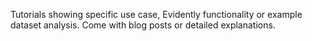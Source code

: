 Tutorials showing specific use case, Evidently functionality or example dataset analysis. Come with blog posts or detailed explanations.
